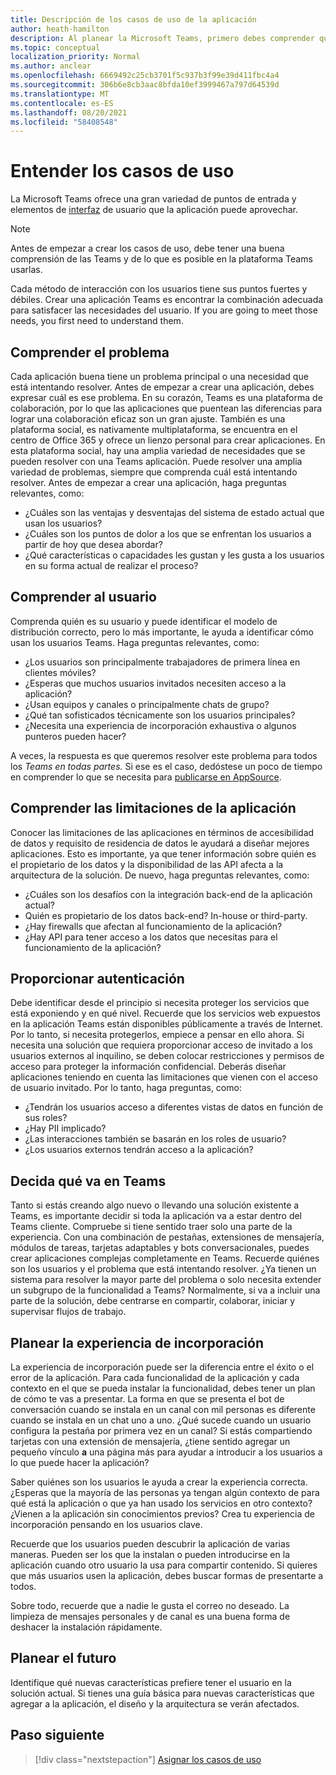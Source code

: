```yaml
---
title: Descripción de los casos de uso de la aplicación
author: heath-hamilton
description: Al planear la Microsoft Teams, primero debes comprender qué problemas intenta resolver la aplicación.
ms.topic: conceptual
localization_priority: Normal
ms.author: anclear
ms.openlocfilehash: 6669492c25cb3701f5c937b3f99e39d411fbc4a4
ms.sourcegitcommit: 306b6e8cb3aac8bfda10ef3999467a797d64539d
ms.translationtype: MT
ms.contentlocale: es-ES
ms.lasthandoff: 08/20/2021
ms.locfileid: "58408548"
---
```

# <a name="understand-your-use-cases"></a>Entender los casos de uso

La Microsoft Teams ofrece una gran variedad de puntos de entrada y elementos de [interfaz](../../concepts/extensibility-points.md) de usuario que la aplicación puede aprovechar.
> [!NOTE]
> Antes de empezar a crear los casos de uso, debe tener una buena comprensión de las Teams y de lo que es posible en la plataforma Teams usarlas.

Cada método de interacción con los usuarios tiene sus puntos fuertes y débiles. Crear una aplicación Teams es encontrar la combinación adecuada para satisfacer las necesidades del usuario. If you are going to meet those needs, you first need to understand them.

## <a name="understand-the-problem"></a>Comprender el problema

Cada aplicación buena tiene un problema principal o una necesidad que está intentando resolver. Antes de empezar a crear una aplicación, debes expresar cuál es ese problema. En su corazón, Teams es una plataforma de colaboración, por lo que las aplicaciones que puentean las diferencias para lograr una colaboración eficaz son un gran ajuste. También es una plataforma social, es nativamente multiplataforma, se encuentra en el centro de Office 365 y ofrece un lienzo personal para crear aplicaciones. En esta plataforma social, hay una amplia variedad de necesidades que se pueden resolver con una Teams aplicación. Puede resolver una amplia variedad de problemas, siempre que comprenda cuál está intentando resolver. Antes de empezar a crear una aplicación, haga preguntas relevantes, como:

* ¿Cuáles son las ventajas y desventajas del sistema de estado actual que usan los usuarios?
* ¿Cuáles son los puntos de dolor a los que se enfrentan los usuarios a partir de hoy que desea abordar?
* ¿Qué características o capacidades les gustan y les gusta a los usuarios en su forma actual de realizar el proceso?

## <a name="understand-your-user"></a>Comprender al usuario

Comprenda quién es su usuario y puede identificar el modelo de distribución correcto, pero lo más importante, le ayuda a identificar cómo usan los usuarios Teams. Haga preguntas relevantes, como:

* ¿Los usuarios son principalmente trabajadores de primera línea en clientes móviles?
* ¿Esperas que muchos usuarios invitados necesiten acceso a la aplicación?
* ¿Usan equipos y canales o principalmente chats de grupo?
* ¿Qué tan sofisticados técnicamente son los usuarios principales?
* ¿Necesita una experiencia de incorporación exhaustiva o algunos punteros pueden hacer?

A veces, la respuesta es que queremos resolver este problema para todos los *Teams en todas partes.* Si ese es el caso, dedóstese un poco de tiempo en comprender lo que se necesita para [publicarse en AppSource](~/concepts/deploy-and-publish/appsource/prepare/submission-checklist.md).

## <a name="understand-the-limitations-of-the-app"></a>Comprender las limitaciones de la aplicación

Conocer las limitaciones de las aplicaciones en términos de accesibilidad de datos y requisito de residencia de datos le ayudará a diseñar mejores aplicaciones. Esto es importante, ya que tener información sobre quién es el propietario de los datos y la disponibilidad de las API afecta a la arquitectura de la solución. De nuevo, haga preguntas relevantes, como:

* ¿Cuáles son los desafíos con la integración back-end de la aplicación actual?
* Quién es propietario de los datos back-end? In-house or third-party.
* ¿Hay firewalls que afectan al funcionamiento de la aplicación?
* ¿Hay API para tener acceso a los datos que necesitas para el funcionamiento de la aplicación? 

## <a name="provide-authentication"></a>Proporcionar autenticación

Debe identificar desde el principio si necesita proteger los servicios que está exponiendo y en qué nivel. Recuerde que los servicios web expuestos en la aplicación Teams están disponibles públicamente a través de Internet. Por lo tanto, si necesita protegerlos, empiece a pensar en ello ahora. Si necesita una solución que requiera proporcionar acceso de invitado a los usuarios externos al inquilino, se deben colocar restricciones y permisos de acceso para proteger la información confidencial. Deberás diseñar aplicaciones teniendo en cuenta las limitaciones que vienen con el acceso de usuario invitado. Por lo tanto, haga preguntas, como: 

* ¿Tendrán los usuarios acceso a diferentes vistas de datos en función de sus roles?
* ¿Hay PII implicado?
* ¿Las interacciones también se basarán en los roles de usuario?
* ¿Los usuarios externos tendrán acceso a la aplicación?

## <a name="decide-what-goes-in-teams"></a>Decida qué va en Teams

Tanto si estás creando algo nuevo o llevando una solución existente a Teams, es importante decidir si toda la aplicación va a estar dentro del Teams cliente. Compruebe si tiene sentido traer solo una parte de la experiencia. Con una combinación de pestañas, extensiones de mensajería, módulos de tareas, tarjetas adaptables y bots conversacionales, puedes crear aplicaciones complejas completamente en Teams.
Recuerde quiénes son los usuarios y el problema que está intentando resolver. ¿Ya tienen un sistema para resolver la mayor parte del problema o solo necesita extender un subgrupo de la funcionalidad a Teams? Normalmente, si va a incluir una parte de la solución, debe centrarse en compartir, colaborar, iniciar y supervisar flujos de trabajo.

## <a name="plan-the-onboarding-experience"></a>Planear la experiencia de incorporación

La experiencia de incorporación puede ser la diferencia entre el éxito o el error de la aplicación. Para cada funcionalidad de la aplicación y cada contexto en el que se pueda instalar la funcionalidad, debes tener un plan de cómo te vas a presentar. La forma en que se presenta el bot de conversación cuando se instala en un canal con mil personas es diferente cuando se instala en un chat uno a uno. ¿Qué sucede cuando un usuario configura la pestaña por primera vez en un canal? Si estás compartiendo tarjetas con una extensión de mensajería, ¿tiene sentido agregar un pequeño vínculo **a** una página más para ayudar a introducir a los usuarios a lo que puede hacer la aplicación?

Saber quiénes son los usuarios le ayuda a crear la experiencia correcta. ¿Esperas que la mayoría de las personas ya tengan algún contexto de para qué está la aplicación o que ya han usado los servicios en otro contexto? ¿Vienen a la aplicación sin conocimientos previos? Crea tu experiencia de incorporación pensando en los usuarios clave.

Recuerde que los usuarios pueden descubrir la aplicación de varias maneras. Pueden ser los que la instalan o pueden introducirse en la aplicación cuando otro usuario la usa para compartir contenido. Si quieres que más usuarios usen la aplicación, debes buscar formas de presentarte a todos.

Sobre todo, recuerde que a nadie le gusta el correo no deseado. La limpieza de mensajes personales y de canal es una buena forma de deshacer la instalación rápidamente.

## <a name="plan-for-the-future"></a>Planear el futuro

Identifique qué nuevas características prefiere tener el usuario en la solución actual. Si tienes una guía básica para nuevas características que agregar a la aplicación, el diseño y la arquitectura se verán afectados.

## <a name="next-step"></a>Paso siguiente

> [!div class="nextstepaction"]
> [Asignar los casos de uso](../../concepts/design/map-use-cases.md)
